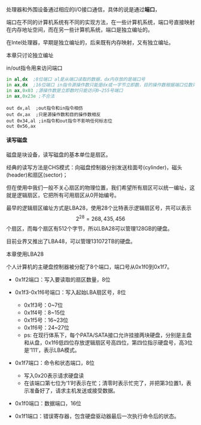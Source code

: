 处理器和外围设备通过相应的I/O接口通信，具体的说是通过**端口**，

端口在不同的计算机系统有不同的实现方法，在一些计算机系统，端口号直接映射在内存地址空间，而在另一些计算机系统，端口是独立编址的。

在Intel处理器，早期是独立编址的，后来既有内存映射，又有独立编址。

本章只讨论独立编址

in/out指令用来访问端口

```asm
in al,dx  ;8位端口 al是从端口读取的数据，dx内存放的是端口号
in ax,dx  ;16位端口 in指令源操作数只能是dx或一字节立即数，目的操作数根据端口位数只能是al ax
in ax,0x03 ;源操作数是立即数时只能访问0~255号端口
in ax,0x23e ;不合法
```

```assembly
out dx,al  ;out指令和in指令相仿
out dx,ax  ;只是源操作数和目的操作数相反
out 0x34,al ;in指令和out指令不影响任何标志位
out 0x56,ax
```



#### 读写磁盘

磁盘是块设备，读写磁盘的基本单位是扇区。

经典的读写方法是CHS模式：向磁盘控制器分别发送柱面号(cylinder)，磁头(header)和扇区(sector)；

但在使用中我们一般不关心扇区的物理位置，我们希望所有扇区可以统一编址，这就是逻辑扇区，它把所有可用扇区从0开始编号。

最早的逻辑扇区编址方式是LBA28，使用28个比特表示逻辑扇区号，共可以表示$$2^28=268,435,456$$个扇区，而每个扇区有512个字节，所以LBA28可以管理128GB的硬盘。

目前业界又推出了LBA48，可以管理131072TB的硬盘。

本章使用LBA28

个人计算机的主硬盘控制器被分配了8个端口，端口号从0x1f0到0x1f7。

- 0x1f2端口：写入要读取的扇区数量，8位
- 0x1f3-0x1f6号端口：写入起始LBA扇区号，8位
  - 0x1f3号：0~7位
  - 0x1f4号：8~15位
  - 0x1f5号：16~23位
  - 0x1f6号：24~27位
  - ps: 在现行体系下，每个PATA/SATA接口允许挂接两块硬盘，分别是主盘和从盘，0x1f6低四位存放逻辑扇区号高四位，第四位指示硬盘号，高3位是‘111’，表示LBA模式。

- 0x1f7端口：命令和状态端口，8位
  - 写入0x20表示请求硬盘读
  - 在该端口第七位为‘1’时表示在忙；清零时表示忙完了，并把第3位置1，表示准备好了，请求主机发送或接受数据。
- 0x1f0端口：数据端口，16位 
- 0x1f1端口：错误寄存器，包含硬盘驱动器最后一次执行命令后的状态。